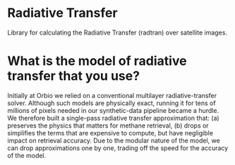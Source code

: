 # Radiative Transfer

Library for calculating the Radiative Transfer (radtran) over satellite images.  

# What is the model of radiative transfer that you use?
Initially at Orbio we relied on a conventional multilayer radiative-transfer solver. Although such models are physically exact, running it for tens of millions of pixels needed in our synthetic-data pipeline became a hurdle. We therefore built a single-pass radiative transfer approximation that: (a) preserves the physics that matters for methane retrieval, (b) drops or simplifies the terms that are expensive to compute, but have negligible impact on retrieval accuracy. Due to the modular nature of the model, we can drop approximations one by one, trading off the speed for the accuracy of the model.
